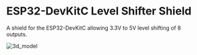 #  ESP32-DevKitC Level Shifter Shield

A shield for the ESP32-DevKitC allowing 3.3V to 5V level shifting of 8 outputs.

![3d_model](https://github.com/niliha/ravelights-hardware/assets/75397148/6d057235-b08b-46e4-8714-902b777fca09)
